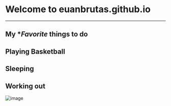 # **Welcome to euanbrutas.github.io**
---
My **Favorite* things to do
----
Playing Basketball
---
Sleeping
---
Working out
---
![image](https://user-images.githubusercontent.com/118245319/202086993-3d1ea505-9802-4fe3-88ba-2175786b7e8b.png)
